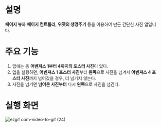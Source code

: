 # 설명
**페이지 뷰**와 **페이지 컨트롤러**, **위젯의 생명주기** 등을 이용하여 만든 간단한 사진 앱입니다.

# 주요 기능
1. 앱에는 총 **어벤져스 1부터 4까지의 포스터 사진**이 있다.
2. 앱을 실행하면, **어벤져스 1 포스터 사진**부터 **왼쪽**으로 사진을 넘겨서 **어벤져스 4 포스터 사진**까지 넘어갔을 경우, 더 넘기지 않는다.
3. 사진을 넘기면 **넘어온 사진부터** 다시 **왼쪽**으로 사진을 넘긴다.

# 실행 화면

![ezgif com-video-to-gif (24)](https://github.com/taeyoonL/image_carousel/assets/132141316/bd28d1ca-4c5c-479c-9ee3-975e16166148)
